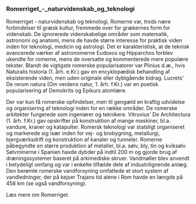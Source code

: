 ### Romerriget_-_naturvidenskab_og_teknologi


Romerriget - naturvidenskab og teknologi, Romerne var, trods nære forbindelser til græsk kultur, fremmede over for grækernes form for videnskab. De ignorerede videnskabelige områder som matematik, astronomi og anatomi, mens de havde større interesse for praktisk viden inden for teknologi, medicin og astrologi. Det er karakteristisk, at de teknisk avancerede værker af astronomerne Eudoxos og Hipparchos forblev ukendte for romerne, mens de oversatte og kommenterede mere populære tekster. Blandt de vigtigste romerske popularisatorer var Plinius d.æ., hvis Naturalis historia (1. årh. e.Kr.) gav en encyklopædisk behandling af eksisterende viden, men uden originale eller dybtgående bidrag. Lucrets' De rerum natura (Om verdens natur, 1. årh. f.Kr.) var en poetisk popularisering af Demokrits og Epikurs atomlære.

Der var kun få romerske opfindelser, men til gengæld en kraftig udvidelse og organisering af teknologi inden for en række områder. De romerske arkitekter fungerede som ingeniører og teknikere. Vitruvius' De Architectura (1. årh. f.Kr.) gav opskrifter på konstruktion af mange maskiner, bl.a. vandure, kraner og katapulter. Romersk teknologi var statsligt organiseret og markerede sig især inden for vej- og brobygning, metallurgi, bjergværksdrift og konstruktion af kanaler og tunneler. Romerne påbegyndte en større produktion af metaller, bl.a. sølv, bly, tin og kviksølv. Sølvminerne i Spanien havde dybder på indtil 200 m og gjorde brug af dræningssystemer baseret på arkimediske skruer. Vandmøller blev anvendt i betydeligt omfang og var i enkelte tilfælde dele af industrilignende anlæg. Den berømte romerske vandforsyning omfattede et stort system af vandledninger, der på kejser Trajans tid alene i Rom havde en længde på 458 km (se også vandforsyning).

Læs mere om Romerriget.